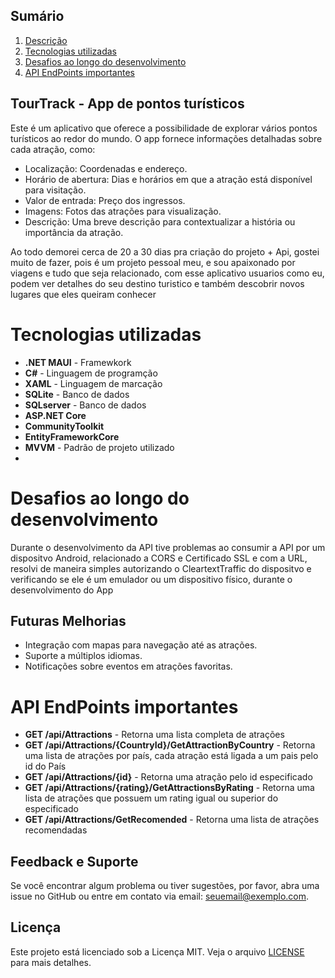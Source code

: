 ## Sumário
1. [Descrição](#tourtrack---app-de-pontos-turísticos)
2. [Tecnologias utilizadas](#tecnologias-utilizadas)
3. [Desafios ao longo do desenvolvimento](#desafios-ao-longo-do-desenvolvimento)
4. [API EndPoints importantes](#api-endpoints-importantes)

## TourTrack - App de pontos turísticos  
Este é um aplicativo que oferece a possibilidade de explorar vários pontos turísticos ao redor do mundo. O app fornece informações detalhadas sobre cada atração, como:

- Localização: Coordenadas e endereço.
- Horário de abertura: Dias e horários em que a atração está disponível para visitação.
- Valor de entrada: Preço dos ingressos.
- Imagens: Fotos das atrações para visualização.
- Descrição: Uma breve descrição para contextualizar a história ou importância da atração.

Ao todo demorei cerca de 20 a 30 dias pra criação do projeto + Api, gostei muito de fazer, pois é um projeto pessoal meu, e sou apaixonado por viagens e tudo que seja relacionado,
com esse aplicativo usuarios como eu, podem ver detalhes do seu destino turistico e também descobrir novos lugares que eles queiram conhecer

# Tecnologias utilizadas
- **.NET MAUI** - Framewkork
- **C#** - Linguagem de programção
- **XAML** - Linguagem de marcação
- **SQLite** - Banco de dados
- **SQLserver** - Banco de dados
- **ASP.NET Core**
- **CommunityToolkit**
- **EntityFrameworkCore**
- **MVVM** - Padrão de projeto utilizado
- 

# Desafios ao longo do desenvolvimento
Durante o desenvolvimento da API tive problemas ao consumir a API por um dispositvo Android, relacionado a CORS e Certificado SSL e com a URL, resolvi de maneira simples
autorizando o CleartextTraffic do dispositvo e verificando se ele é um emulador ou um dispositivo físico, durante o desenvolvimento do App

## Futuras Melhorias
- Integração com mapas para navegação até as atrações.
- Suporte a múltiplos idiomas.
- Notificações sobre eventos em atrações favoritas.

# API EndPoints importantes

- **GET /api/Attractions** - Retorna uma lista completa de atrações
- **GET /api/Attractions/{CountryId}/GetAttractionByCountry** - Retorna uma lista de atrações por país, cada atração está ligada a um pais pelo id do País
- **GET /api/Attractions/{id}** - Retorna uma atração pelo id especificado
- **GET /api/Attractions/{rating}/GetAttractionsByRating** - Retorna uma lista de atrações que possuem um rating igual ou superior do especificado
- **GET /api/Attractions/GetRecomended** - Retorna uma lista de atrações recomendadas
  
## Feedback e Suporte
Se você encontrar algum problema ou tiver sugestões, por favor, abra uma issue no GitHub ou entre em contato via email: [seuemail@exemplo.com](mailto:seuemail@exemplo.com).

## Licença
Este projeto está licenciado sob a Licença MIT. Veja o arquivo [LICENSE](LICENSE) para mais detalhes.
